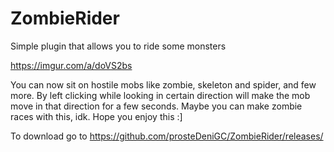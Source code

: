 # ZombieRider
Simple plugin that allows you to ride some monsters

https://imgur.com/a/doVS2bs

You can now sit on hostile mobs like zombie, skeleton and spider, and few more. By left clicking while looking in certain direction will make the mob move in that direction for a few seconds. Maybe you can make zombie races with this, idk. Hope you enjoy this :]

To download go to https://github.com/prosteDeniGC/ZombieRider/releases/
